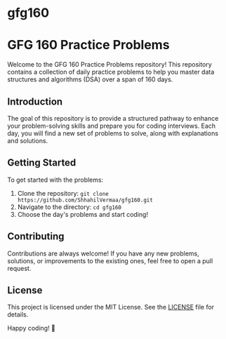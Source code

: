 # gfg160
# GFG 160 Practice Problems

Welcome to the GFG 160 Practice Problems repository! This repository contains a collection of daily practice problems to help you master data structures and algorithms (DSA) over a span of 160 days.


## Introduction
The goal of this repository is to provide a structured pathway to enhance your problem-solving skills and prepare you for coding interviews. Each day, you will find a new set of problems to solve, along with explanations and solutions.

## Getting Started
To get started with the problems:
1. Clone the repository: `git clone https://github.com/ShhahilVermaa/gfg160.git`
2. Navigate to the directory: `cd gfg160`
3. Choose the day's problems and start coding!

## Contributing
Contributions are always welcome! If you have any new problems, solutions, or improvements to the existing ones, feel free to open a pull request.

## License
This project is licensed under the MIT License. See the [LICENSE](LICENSE) file for details.

Happy coding! 🚀

